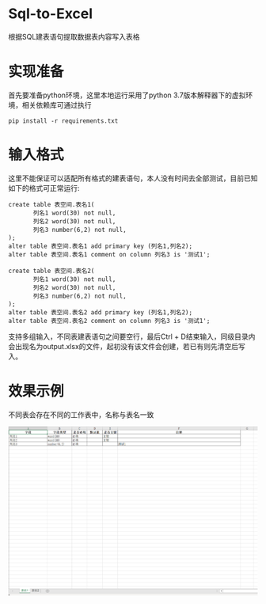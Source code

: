 # Sql-to-Excel
根据SQL建表语句提取数据表内容写入表格

# 实现准备

首先要准备python环境，这里本地运行采用了python 3.7版本解释器下的虚拟环境，相关依赖库可通过执行

```shell
pip install -r requirements.txt
```

# 输入格式

这里不能保证可以适配所有格式的建表语句，本人没有时间去全部测试，目前已知如下的格式可正常运行:

```
create table 表空间.表名1(
       列名1 word(30) not null,
       列名2 word(30) not null,
       列名3 number(6,2) not null,
);
alter table 表空间.表名1 add primary key (列名1,列名2);
alter table 表空间.表名1 comment on column 列名3 is '测试1';

create table 表空间.表名2(
       列名1 word(30) not null,
       列名2 word(30) not null,
       列名3 number(6,2) not null,
);
alter table 表空间.表名2 add primary key (列名1,列名2);
alter table 表空间.表名2 comment on column 列名3 is '测试1';
```

支持多组输入，不同表建表语句之间要空行，最后Ctrl + D结束输入，同级目录内会出现名为output.xlsx的文件，起初没有该文件会创建，若已有则先清空后写入。

# 效果示例

不同表会存在不同的工作表中，名称与表名一致

![image-20250516140315746](\image\result.png)